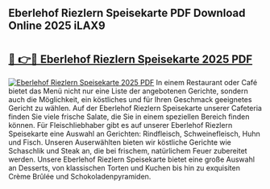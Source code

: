 ## Eberlehof Riezlern Speisekarte PDF Download Online 2025 iLAX9

# <h2><a href="http://gcck5g3.nevu.top/?p=Eberlehof+Riezlern+Speisekarte">🔗 👉🔴 Eberlehof Riezlern Speisekarte 2025 PDF</a></h2>

[![Eberlehof Riezlern Speisekarte 2025 PDF](https://i.imgur.com/dBaPXMq.png)](http://gcck5g3.nevu.top/?p=Eberlehof+Riezlern+Speisekarte)
In einem Restaurant oder Café bietet das Menü nicht nur eine Liste der angebotenen Gerichte, sondern auch die Möglichkeit, ein köstliches und für Ihren Geschmack geeignetes Gericht zu wählen. Auf der Eberlehof Riezlern Speisekarte unserer Cafeteria finden Sie viele frische Salate, die Sie in einem speziellen Bereich finden können. Für Fleischliebhaber gibt es auf unserer Eberlehof Riezlern Speisekarte eine Auswahl an Gerichten: Rindfleisch, Schweinefleisch, Huhn und Fisch. Unseren Auserwählten bieten wir köstliche Gerichte wie Schaschlik und Steak an, die bei frischem, natürlichem Feuer zubereitet werden. Unsere Eberlehof Riezlern Speisekarte bietet eine große Auswahl an Desserts, von klassischen Torten und Kuchen bis hin zu exquisiten Crème Brûlée und Schokoladenpyramiden.
